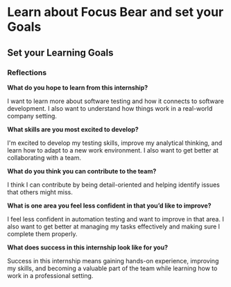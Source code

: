 # Learn about Focus Bear and set your Goals

## Set your Learning Goals

### Reflections

**What do you hope to learn from this internship?**

I want to learn more about software testing and how it connects to software development. I also want to understand how things work in a real-world company setting.

**What skills are you most excited to develop?**

I'm excited to develop my testing skills, improve my analytical thinking, and learn how to adapt to a new work environment. I also want to get better at collaborating with a team.

**What do you think you can contribute to the team?**

I think I can contribute by being detail-oriented and helping identify issues that others might miss.

**What is one area you feel less confident in that you’d like to improve?**

I feel less confident in automation testing and want to improve in that area. I also want to get better at managing my tasks effectively and making sure I complete them properly.

**What does success in this internship look like for you?**

Success in this internship means gaining hands-on experience, improving my skills, and becoming a valuable part of the team while learning how to work in a professional setting.
